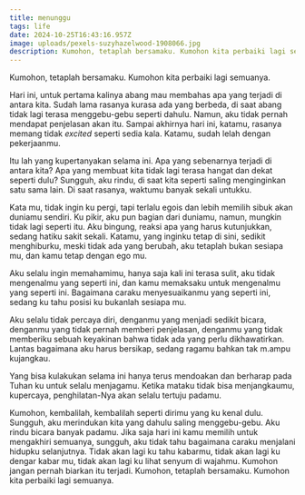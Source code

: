 ```yaml
---
title: menunggu
tags: life
date: 2024-10-25T16:43:16.957Z
image: uploads/pexels-suzyhazelwood-1908066.jpg
description: Kumohon, tetaplah bersamaku. Kumohon kita perbaiki lagi semuanya.
---
```

Kumohon, tetaplah bersamaku. Kumohon kita perbaiki lagi semuanya.

H﻿ari ini, untuk pertama kalinya abang mau membahas apa yang terjadi di antara kita. Sudah lama rasanya kurasa ada yang berbeda, di saat abang tidak lagi terasa menggebu-gebu seperti dahulu. Namun, aku tidak pernah mendapat penjelasan akan itu. Sampai akhirnya hari ini, katamu, rasanya memang tidak *excited* seperti sedia kala. Katamu, sudah lelah dengan pekerjaanmu. 

I﻿tu lah yang kupertanyakan selama ini. Apa yang sebenarnya terjadi di antara kita? Apa yang membuat kita tidak lagi terasa hangat dan dekat seperti dulu? Sungguh, aku rindu, di saat kita seperti saling menginginkan satu sama lain. Di saat rasanya, waktumu banyak sekali untukku.

K﻿ata mu, tidak ingin ku pergi, tapi terlalu egois dan lebih memilih sibuk akan duniamu sendiri. Ku pikir, aku pun bagian dari duniamu, namun, mungkin tidak lagi seperti itu. Aku bingung, reaksi apa yang harus kutunjukkan, sedang hatiku sakit sekali. Katamu, yang inginku tetap di sini, sedikit menghiburku, meski tidak ada yang berubah, aku tetaplah bukan sesiapa mu, dan kamu tetap dengan ego mu. 

A﻿ku selalu ingin memahamimu, hanya saja kali ini terasa sulit, aku tidak mengenalmu yang seperti ini, dan kamu memaksaku untuk mengenalmu yang seperti ini. Bagaimana caraku menyesuaikanmu yang seperti ini, sedang ku tahu posisi ku bukanlah sesiapa mu. 

A﻿ku selalu tidak percaya diri, denganmu yang menjadi sedikit bicara, denganmu yang tidak pernah memberi penjelasan, denganmu yang tidak memberiku sebuah keyakinan bahwa tidak ada yang perlu dikhawatirkan. Lantas bagaimana aku harus bersikap, sedang ragamu bahkan tak m.ampu kujangkau.

Y﻿ang bisa kulakukan selama ini hanya terus mendoakan dan berharap pada Tuhan ku untuk selalu menjagamu. Ketika mataku tidak bisa menjangkaumu, kupercaya, penghilatan-Nya akan selalu tertuju padamu. 

K﻿umohon, kembalilah, kembalilah seperti dirimu yang ku kenal dulu. Sungguh, aku merindukan kita yang dahulu saling menggebu-gebu. Aku rindu bicara banyak padamu. Jika saja hari ini kamu memilih untuk mengakhiri semuanya, sungguh, aku tidak tahu bagaimana caraku menjalani hidupku selanjutnya. Tidak akan lagi ku tahu kabarmu, tidak akan lagi ku dengar kabar mu, tidak akan lagi ku lihat senyum di wajahmu. Kumohon jangan pernah biarkan itu terjadi. Kumohon, tetaplah bersamaku. Kumohon kita perbaiki lagi semuanya.